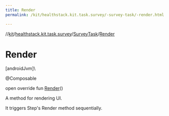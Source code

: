 ```yaml
---
title: Render
permalink: /kit/healthstack.kit.task.survey/-survey-task/-render.html

---
```

//[kit](../../../index.html)/[healthstack.kit.task.survey](../index.html)/[SurveyTask](index.html)/[Render](-render.html)



# Render



[androidJvm]\




@Composable



open override fun [Render](-render.html)()



A method for rendering UI.



It triggers Step's Render method sequentially.




